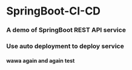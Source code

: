 # SpringBoot-CI-CD
### A demo of SpringBoot REST API service
### Use auto deployment to deploy service
#### wawa again and again test

